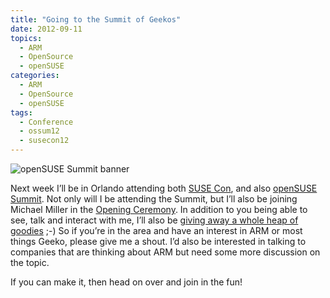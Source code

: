 ```yaml
---
title: "Going to the Summit of Geekos"
date: 2012-09-11
topics:
  - ARM
  - OpenSource
  - openSUSE
categories:
  - ARM
  - OpenSource
  - openSUSE
tags:
  - Conference
  - ossum12
  - susecon12
---
```

![openSUSE Summit banner][1]

 [1]: http://summit.opensuse.org/images/summit/all-artwork/home1.png "1st openSUSE Summit"

Next week I’ll be in Orlando attending both [SUSE Con][2], and also [openSUSE Summit][3]. Not only will I be attending the Summit, but I’ll also be joining Michael Miller in the [Opening Ceremony][4]. In addition to you being able to see, talk and interact with me, I’ll also be [giving away a whole heap of goodies][5] ;-) So if you’re in the area and have an interest in ARM or most things Geeko, please give me a shout. I’d also be interested in talking to companies that are thinking about ARM but need some more discussion on the topic.

 [2]: https://www.suse.com/events/susecon/ "SUSECon"
 [3]: http://summit.opensuse.org/ "ossum12"
 [4]: http://summit.opensuse.org/Opening-Ceremony "ossum12 opening ceremony"
 [5]: http://summit.opensuse.org/news/2012/09-05-summit_exclusive_dvd_signing/ "ossum12 dvd signing"

If you can make it, then head on over and join in the fun!
